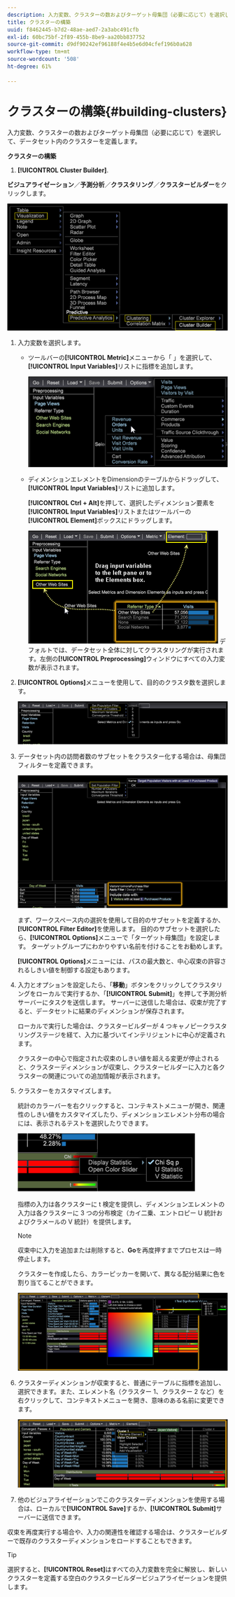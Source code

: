 ```yaml
---
description: 入力変数、クラスターの数およびターゲット母集団（必要に応じて）を選択して、データセット内のクラスターを定義します。
title: クラスターの構築
uuid: f8462445-b7d2-48ae-aed7-2a3abc491cfb
exl-id: 60bc75bf-2f89-455b-8be9-aa20bb837752
source-git-commit: d9df90242ef96188f4e4b5e6d04cfef196b0a628
workflow-type: tm+mt
source-wordcount: '508'
ht-degree: 61%

---
```


# クラスターの構築{#building-clusters}

入力変数、クラスターの数およびターゲット母集団（必要に応じて）を選択して、データセット内のクラスターを定義します。

**クラスターの構築**

1.  **[!UICONTROL Cluster Builder]**.

   **ビジュアライゼーション**／**予測分析**／**クラスタリング**／**クラスタービルダー**&#x200B;をクリックします。

   ![](assets/cluster-builder-step1.png)

1. 入力変数を選択します。

   * ツールバーの&#x200B;**[!UICONTROL Metric]**&#x200B;メニューから「 」を選択して、**[!UICONTROL Input Variables]**&#x200B;リストに指標を追加します。

      ![](assets/cluster_metric_select.png)

   * ディメンションエレメントをDimensionのテーブルからドラッグして、**[!UICONTROL Input Variables]**&#x200B;リストに追加します。

      **[!UICONTROL Ctrl + Alt]**&#x200B;を押して、選択したディメンション要素を&#x200B;**[!UICONTROL Input Variables]**&#x200B;リストまたはツールバーの&#x200B;**[!UICONTROL Element]**&#x200B;ボックスにドラッグします。

      ![](assets/cluster_dim_select.png)
   デフォルトでは、データセット全体に対してクラスタリングが実行されます。左側の&#x200B;**[!UICONTROL Preprocessing]**&#x200B;ウィンドウにすべての入力変数が表示されます。
1. **[!UICONTROL Options]**&#x200B;メニューを使用して、目的のクラスタ数を選択します。

   ![](assets/build_cluster_2.png)

1. データセット内の訪問者数のサブセットをクラスター化する場合は、母集団フィルターを定義できます。

   ![](assets/build_cluster_3.png)

   まず、ワークスペース内の選択を使用して目的のサブセットを定義するか、**[!UICONTROL Filter Editor]**&#x200B;を使用します。 目的のサブセットを選択したら、**[!UICONTROL Options]**&#x200B;メニューで「ターゲット母集団」を設定します。 ターゲットグループにわかりやすい名前を付けることをお勧めします。

   **[!UICONTROL Options]**&#x200B;メニューには、パスの最大数と、中心収束の許容されるしきい値を制御する設定もあります。

1. 入力とオプションを設定したら、「**移動**」ボタンをクリックしてクラスタリングをローカルで実行するか、「**[!UICONTROL Submit]**」を押して予測分析サーバーにタスクを送信します。 サーバーに送信した場合は、収束が完了すると、データセットに結果のディメンションが保存されます。

   ローカルで実行した場合は、クラスタービルダーが 4 つキャノピークラスタリングステージを経て、入力に基づいてインテリジェントに中心が定義されます。

   クラスターの中心で指定された収束のしきい値を超える変更が停止されると、クラスターディメンションが収束し、クラスタービルダーに入力と各クラスターの関連についての追加情報が表示されます。

1. クラスターをカスタマイズします。

   統計のカラーバーを右クリックすると、コンテキストメニューが開き、関連性のしきい値をカスタマイズしたり、ディメンションエレメント分布の場合には、表示されるテストを選択したりできます。

   ![](assets/build_cluster_7.png)

   指標の入力は各クラスターに t 検定を提供し、ディメンションエレメントの入力は各クラスターに 3 つの分布検定（カイ二乗、エントロピー U 統計およびクラメールの V 統計）を提供します。

   >[!NOTE]
   >
   >収束中に入力を追加または削除すると、**Go**&#x200B;を再度押すまでプロセスは一時停止します。

   クラスターを作成したら、カラーピッカーを開いて、異なる配分結果に色を割り当てることができます。

   ![](assets/build_cluster_5.png)

1. クラスターディメンションが収束すると、普通にテーブルに指標を追加し、選択できます。また、エレメント名（クラスター 1、クラスター 2 など）を右クリックして、コンテキストメニューを開き、意味のある名前に変更できます。

   ![](assets/build_cluster_6.png)

1. 他のビジュアライゼーションでこのクラスターディメンションを使用する場合は、ローカルで&#x200B;**[!UICONTROL Save]**&#x200B;するか、**[!UICONTROL Submit]**&#x200B;サーバーに送信できます。

収束を再度実行する場合や、入力の関連性を確認する場合は、クラスタービルダーで既存のクラスターディメンションをロードすることもできます。

>[!TIP]
>
>選択すると、**[!UICONTROL Reset]**&#x200B;はすべての入力変数を完全に解放し、新しいクラスターを定義する空白のクラスタービルダービジュアライゼーションを提供します。
